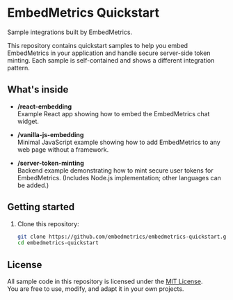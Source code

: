 # EmbedMetrics Quickstart

Sample integrations built by EmbedMetrics.

This repository contains quickstart samples to help you embed EmbedMetrics in your application and handle secure server-side token minting. Each sample is self-contained and shows a different integration pattern.

## What's inside

- **/react-embedding**  
  Example React app showing how to embed the EmbedMetrics chat widget.

- **/vanilla-js-embedding**  
  Minimal JavaScript example showing how to add EmbedMetrics to any web page without a framework.

- **/server-token-minting**  
  Backend example demonstrating how to mint secure user tokens for EmbedMetrics. (Includes Node.js implementation; other languages can be added.)

## Getting started

1. Clone this repository:
   ```bash
   git clone https://github.com/embedmetrics/embedmetrics-quickstart.git
   cd embedmetrics-quickstart
   ```

## License

All sample code in this repository is licensed under the [MIT License](./LICENSE).  
You are free to use, modify, and adapt it in your own projects.
